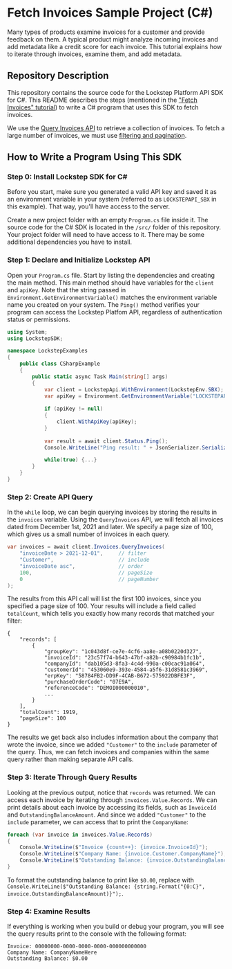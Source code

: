 # Fetch Invoices Sample Project (C#)

Many types of products examine invoices for a customer and provide feedback on them. A typical product might analyze incoming invoices and add metadata like a credit score for each invoice. This tutorial explains how to iterate through invoices, examine them, and add metadata.

## Repository Description

This repository contains the source code for the Lockstep Platform API SDK for C#. This README describes the steps (mentioned in the ["Fetch Invoices" tutorial](https://developer.lockstep.io/docs/fetch-invoices)) to write a C# program that uses this SDK to fetch invoices.

We use the [Query Invoices API](https://developer.lockstep.io/reference/get_api-v1-invoices-query) to retrieve a collection of invoices. To fetch a large number of invoices, we must use [filtering and pagination](https://developer.lockstep.io/docs/querying-with-searchlight).

## How to Write a Program Using This SDK

### Step 0: Install Lockstep SDK for C#

Before you start, make sure you generated a valid API key and saved it as an environment variable in your system (referred to as `LOCKSTEPAPI_SBX` in this example). That way, you'll have access to the server.

Create a new project folder with an empty `Program.cs` file inside it. The source code for the C# SDK is located in the `/src/` folder of this repository. Your project folder will need to have access to it. There may be some additional dependencies you have to install.

### Step 1: Declare and Initialize Lockstep API

Open your `Program.cs` file. Start by listing the dependencies and creating the main method. This main method should have variables for the `client` and `apiKey`. Note that the string passed in `Environment.GetEnvironmentVariable()` matches the environment variable name you created on your system. The `Ping()` method verifies your program can access the Lockstep Platfom API, regardless of authentication status or permissions. 

```c#
using System;
using LockstepSDK;

namespace LockstepExamples
{
    public class CSharpExample
    {
        public static async Task Main(string[] args)
        { 
            var client = LockstepApi.WithEnvironment(LockstepEnv.SBX);
            var apiKey = Environment.GetEnvironmentVariable("LOCKSTEPAPI_SBX");
            
            if (apiKey != null)
            {
                client.WithApiKey(apiKey);
            }
            
            var result = await client.Status.Ping();
            Console.WriteLine("Ping result: " + JsonSerializer.Serialize(result));

            while(true) {...}
        }
    }
}
```

### Step 2: Create API Query

In the `while` loop, we can begin querying invoices by storing the results in the `invoices` variable. Using the `QueryInvoices` API, we will fetch all invoices dated from December 1st, 2021 and later. We specify a page size of 100, which gives us a small number of invoices in each query.

```c#
var invoices = await client.Invoices.QueryInvoices(
    "invoiceDate > 2021-12-01",     // filter
    "Customer",                     // include
    "invoiceDate asc",              // order
    100,                            // pageSize
    0                               // pageNumber
);
```

The results from this API call will list the first 100 invoices, since you specified a page size of 100. Your results will include a field called `totalCount`, which tells you exactly how many records that matched your filter:

```
{
    "records": [
        {
            "groupKey": "1c043d8f-ce7e-4cf6-aa8e-a08b0220d327",
            "invoiceId": "23c57f74-b643-47bf-a82b-c90984b1fc1b",
            "companyId": "dab105d3-8fa3-4c4d-990a-c00cac91a064",
            "customerId": "453060e9-393e-4584-a5f6-31d8581c3969",
            "erpKey": "58784FB2-DD9F-4CAB-B672-575922DBFE3F",
            "purchaseOrderCode": "07E9A",
            "referenceCode": "DEMOI000000010",
            ...
        }
    ],
    "totalCount": 1919,
    "pageSize": 100
}
```

The results we get back also includes information about the company that wrote the invoice, since we added `"Customer"` to the `include` parameter of the query. Thus, we can fetch invoices and companies within the same query rather than making separate API calls.

### Step 3: Iterate Through Query Results

Looking at the previous output, notice that `records` was returned. We can access each invoice by iterating through `invoices.Value.Records`. We can print details about each invoice by accessing its fields, such as `InvoiceId` and `OutstandingBalanceAmount`. And since we added `"Customer"` to the `include` parameter, we can access that to print the `CompanyName`:

```c#
foreach (var invoice in invoices.Value.Records)
{
    Console.WriteLine($"Invoice {count++}: {invoice.InvoiceId}");
    Console.WriteLine($"Company Name: {invoice.Customer.CompanyName}");
    Console.WriteLine($"Outstanding Balance: {invoice.OutstandingBalanceAmount}");
}
```

To format the outstanding balance to print like `$0.00`, replace with `Console.WriteLine($"Outstanding Balance: {string.Format("{0:C}", invoice.OutstandingBalanceAmount)}");`.

### Step 4: Examine Results

If everything is working when you build or debug your program, you will see the query results print to the console with the following format:

```
Invoice: 00000000-0000-0000-0000-000000000000
Company Name: CompanyNameHere
Outstanding Balance: $0.00
```
